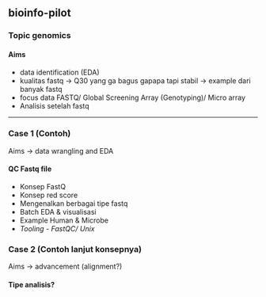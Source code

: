 ## bioinfo-pilot
### Topic genomics

#### Aims
- data identification (EDA)
- kualitas fastq -> Q30 yang ga bagus gapapa tapi stabil -> example dari banyak fastq
- focus data FASTQ/ Global Screening Array (Genotyping)/ Micro array
- Analisis setelah fastq

--- 
### Case 1 (Contoh)
Aims -> data wrangling and EDA
#### QC Fastq file
- Konsep FastQ
- Konsep red score
- Mengenalkan berbagai tipe  fastq
- Batch EDA & visualisasi
- Example Human & Microbe
- *Tooling - FastQC/ Unix*

### Case 2 (Contoh lanjut konsepnya)
Aims -> advancement (alignment?)
#### Tipe analisis?
